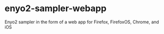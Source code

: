 enyo2-sampler-webapp
====================

Enyo2 sampler in the form of a web app for Firefox, FirefoxOS, Chrome, and iOS